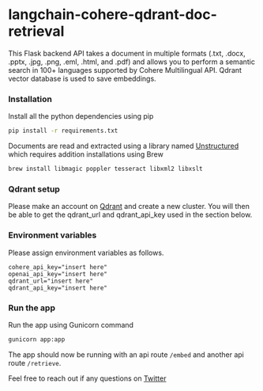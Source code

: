 # langchain-cohere-qdrant-doc-retrieval
This Flask backend API takes a document in multiple formats (.txt, .docx, .pptx, .jpg, .png, .eml, .html, and .pdf) and allows you to perform a semantic search in 100+ languages supported by Cohere Multilingual API. Qdrant vector database is used to save embeddings.

### Installation

Install all the python dependencies using pip

```bash
pip install -r requirements.txt
```

Documents are read and extracted using a library named [Unstructured](https://unstructured-io.github.io/unstructured/index.html) which requires addition installations using Brew

```bash
brew install libmagic poppler tesseract libxml2 libxslt
```

### Qdrant setup

Please make an account on [Qdrant](https://qdrant.tech/) and create a new cluster. You will then be able to get the qdrant_url and qdrant_api_key used in the section below.

### Environment variables

Please assign environment variables as follows.
```
cohere_api_key="insert here"
openai_api_key="insert here"
qdrant_url="insert here"
qdrant_api_key="insert here"
```

### Run the app

Run the app using Gunicorn command

```bash
gunicorn app:app
```

The app should now be running with an api route ```/embed``` and another api route ```/retrieve```.

Feel free to reach out if any questions on [Twitter](https://twitter.com/MisbahSy)

